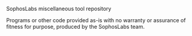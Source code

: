 SophosLabs miscellaneous tool repository

Programs or other code provided as-is with no warranty or assurance of fitness for purpose, produced by the SophosLabs team.

